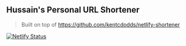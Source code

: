 ## Hussain's Personal URL Shortener

> Built on top of <https://github.com/kentcdodds/netlify-shortener>

[![Netlify Status](https://api.netlify.com/api/v1/badges/213675e2-f42f-4684-980a-143d1d0e921e/deploy-status)](https://app.netlify.com/sites/mhnagaria/deploys)
